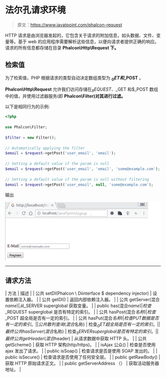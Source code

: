 # 法尔孔请求环境

> 原文：<https://www.javatpoint.com/phalcon-request>

HTTP 请求是由浏览器发起的，它包含关于请求的附加信息，如头数据、文件、变量等。基于 web 的应用程序需要解析这些信息，以便向请求者提供正确的响应。请求的所有信息都存储在目录 **Phalcon\Http\Request 下。**

## 检索值

为了检索值，PHP 根据请求的类型自动决定数组类型为 **$_GET 和$_POST** 。

**Phalcon\Http\Request** 允许我们访问存储在$_REQUEST、$_GET 和$_POST 数组中的值，并使用过滤器服务(即 **Phalcon\Filter)对其进行过滤。**

以下是相同行为的示例:

```php
<?php

use Phalcon\Filter;

$filter = new Filter();

// Automatically applying the filter
$email = $request->getPost('user_email', 'email');

// Setting a default value if the param is null
$email = $request->getPost('user_email', 'email', 'some@example.com');

// Setting a default value if the param is null without filtering
$email = $request->getPost('user_email', null, 'some@example.com');

```

输出

![Phalcon Request 1](img/5cd7f7ce7e160186075922b2380a8f82.png)

* * *

## 请求方法

| 方法 | 描述 |
| 公共 setDI(Phalcon \ Diinterface $ dependency injector) | 设置依赖注入器。 |
| 公共 getDI() | 返回内部依赖注入器。 |
| 公共 getServer(混合$name) | 从$_SERVER superglobal 获取变量。 |
| public has(混合$name) | 检查$_REQUEST superglobal 是否有特定的索引。 |
| 公共 hasPost(混合$名称) | 检查$_POST 超全局是否有一定的索引。 |
| 公共 hasPut(混合$名称) | 检查 PUT 数据是否有一定的索引。 |
| 公共散列查询(混合$名称) | 检查$_GET 超全局是否有一定的索引。 |
| 最终公共 hasServer(混合$名称) | 检查$_SERVER superglobal 是否有特定的索引。 |
| 最终公共 getHeader(混合$header) | 从请求数据中获取 HTTP 头。 |
| 公共 getScheme() | 获取 HTTP 架构(http/https)。 |
| isAjax 公众() | 检查是否使用 ajax 发出了请求。 |
| public isSoap() | 检查请求是否是使用 SOAP 发出的。 |
| public isSecure() | 检查请求是否使用了任何安全层。 |
| public getRawBody() | 获取 HTTP 原始请求正文。 |
| public getServerAddress （） | 获取活动服务器地址。 |